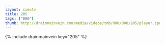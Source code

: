 ```yaml
--- 
layout: sieutv
title: 205
tags: ["000"]
thumb: http://drainmainvein.com/media/videos/tmb/000/000/205/player.jpg
---
```

{% include drainmainvein key="205" %} 
